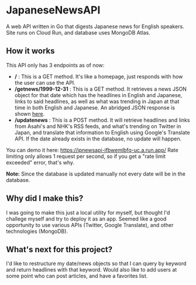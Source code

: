 # JapaneseNewsAPI
A web API written in Go that digests Japanese news for English speakers. Site runs on Cloud Run, and database uses MongoDB Atlas.

## How it works
This API only has 3 endpoints as of now:
* **/** : This is a GET method. It's like a homepage, just responds with how the user can use the API.
* **/getnews/1999-12-31** : This is a GET method. It retrieves a news JSON object for that date which has the headlines in English and Japanese, links to said headlines, as well as what was trending in Japan at that time in both English and Japanese. An abridged JSON response is shown [here](https://github.com/travis-james/JapaneseNewsAPI/blob/main/sample.png).
* **/updatenews** : This is a POST method. It will retrieve headlines and links from Asahi's and NHK's RSS feeds, and what's trending on Twitter in Japan, and translate that information to English using Google's Translate API. If the date already exists in the database, no update will happen.

You can demo it here:
https://jpnewsapi-ifbwemlbfq-uc.a.run.app/
Rate limiting only allows 1 request per second, so if you get a "rate limit exceeded" error, that's why.

**Note:** Since the database is updated manually not every date will be in the database.

## Why did I make this?
I was going to make this just a local utility for myself, but thought I'd challege myself and try to deploy it as an app. Seemed like a good opportunity to use various APIs (Twitter, Google Translate), and other technologies (MongoDB).

## What's next for this project?
I'd like to restructure my date/news objects so that I can query by keyword and return headlines with that keyword.
Would also like to add users at some point who can post articles, and have a favorites list.
